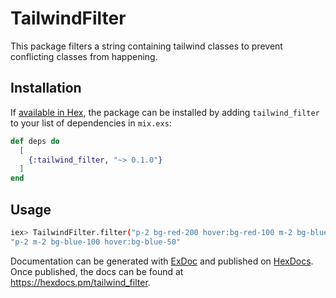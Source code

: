# TailwindFilter

This package filters a string containing tailwind classes to prevent conflicting classes from happening. 

## Installation

If [available in Hex](https://hex.pm/docs/publish), the package can be installed
by adding `tailwind_filter` to your list of dependencies in `mix.exs`:

```elixir
def deps do
  [
    {:tailwind_filter, "~> 0.1.0"}
  ]
end
```

## Usage

```bash
iex> TailwindFilter.filter("p-2 bg-red-200 hover:bg-red-100 m-2 bg-blue-100 hover:bg-blue-50")
"p-2 m-2 bg-blue-100 hover:bg-blue-50"
```

Documentation can be generated with [ExDoc](https://github.com/elixir-lang/ex_doc)
and published on [HexDocs](https://hexdocs.pm). Once published, the docs can
be found at <https://hexdocs.pm/tailwind_filter>.

